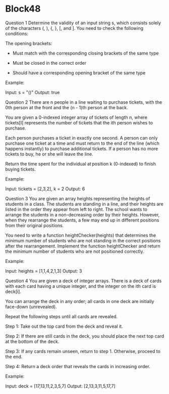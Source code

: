 # Block48

Question 1
Determine the validity of an input string s, which consists solely of the characters (, ), {, }, [, and ]. You need to check the following conditions: 

  The opening brackets: 

- Must match with the corresponding closing brackets of the same type 

- Must be closed in the correct order 

- Should have a corresponding opening bracket of the same type 

Example: 

Input: s = "()" Output: true


Question 2
There are n people in a line waiting to purchase tickets, with the 0th person at the front and the (n - 1)th person at the back. 

You are given a 0-indexed integer array of tickets of length n, where tickets[I] represents the number of tickets that the ith person wishes to purchase. 

Each person purchases a ticket in exactly one second. A person can only purchase one ticket at a time and must return to the end of the line (which happens instantly) to purchase additional tickets. If a person has no more tickets to buy, he or she will leave the line. 

Return the time spent for the individual at position k (0-indexed) to finish buying tickets. 

Example:

Input: tickets = [2,3,2], k = 2
Output: 6


Question 3
You are given an array heights representing the heights of students in a class. The students are standing in a line, and their heights are listed in the order they appear from left to right. The school wants to arrange the students in a non-decreasing order by their heights. However, when they rearrange the students, a few may end up in different positions from their original positions.

You need to write a function heightChecker(heights) that determines the minimum number of students who are not standing in the correct positions after the rearrangement. Implement the function heightChecker and return the minimum number of students who are not positioned correctly.

Example: 

Input: heights = [1,1,4,2,1,3]
Output: 3

Question 4
You are given a deck of integer arrays. There is a deck of cards with each card having a unique integer, and the integer on the ith card is deck[i].  

You can arrange the deck in any order; all cards in one deck are initially face-down (unrevealed).  

Repeat the following steps until all cards are revealed.  

Step 1: Take out the top card from the deck and reveal it. 

Step 2: If there are still cards in the deck, you should place the next top card at the bottom of the deck. 

Step 3: If any cards remain unseen, return to step 1. Otherwise, proceed to the end. 

Step 4: Return a deck order that reveals the cards in increasing order. 

Example:

Input: deck = [17,13,11,2,3,5,7]
Output: [2,13,3,11,5,17,7]
